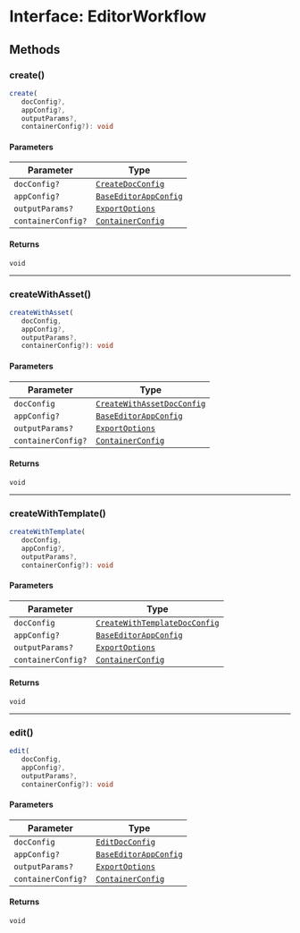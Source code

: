 # Interface: EditorWorkflow

## Methods

### create()

```ts
create(
   docConfig?, 
   appConfig?, 
   outputParams?, 
   containerConfig?): void
```

#### Parameters

| Parameter          | Type                                                                                                                 |
| ------------------ | -------------------------------------------------------------------------------------------------------------------- |
| `docConfig?`       | [`CreateDocConfig`](../../../../../../shared/src/types/editor/DocConfig.types/interfaces/create-doc-config/index.md)         |
| `appConfig?`       | [`BaseEditorAppConfig`](../../../../../../shared/src/types/editor/AppConfig.types/interfaces/base-editor-app-config/index.md) |
| `outputParams?`    | [`ExportOptions`](../../../../../../shared/src/types/ExportConfig.types/type-aliases/export-options/index.md)               |
| `containerConfig?` | [`ContainerConfig`](../../../../../../shared/src/types/ContainerConfig.types/type-aliases/container-config/index.md)        |

#### Returns

`void`

<hr />

### createWithAsset()

```ts
createWithAsset(
   docConfig, 
   appConfig?, 
   outputParams?, 
   containerConfig?): void
```

#### Parameters

| Parameter          | Type                                                                                                                           |
| ------------------ | ------------------------------------------------------------------------------------------------------------------------------ |
| `docConfig`        | [`CreateWithAssetDocConfig`](../../../../../../shared/src/types/editor/DocConfig.types/interfaces/create-with-asset-doc-config/index.md) |
| `appConfig?`       | [`BaseEditorAppConfig`](../../../../../../shared/src/types/editor/AppConfig.types/interfaces/base-editor-app-config/index.md)           |
| `outputParams?`    | [`ExportOptions`](../../../../../../shared/src/types/ExportConfig.types/type-aliases/export-options/index.md)                         |
| `containerConfig?` | [`ContainerConfig`](../../../../../../shared/src/types/ContainerConfig.types/type-aliases/container-config/index.md)                  |

#### Returns

`void`

<hr />

### createWithTemplate()

```ts
createWithTemplate(
   docConfig, 
   appConfig?, 
   outputParams?, 
   containerConfig?): void
```

#### Parameters

| Parameter          | Type                                                                                                                                 |
| ------------------ | ------------------------------------------------------------------------------------------------------------------------------------ |
| `docConfig`        | [`CreateWithTemplateDocConfig`](../../../../../../shared/src/types/editor/DocConfig.types/interfaces/create-with-template-doc-config/index.md) |
| `appConfig?`       | [`BaseEditorAppConfig`](../../../../../../shared/src/types/editor/AppConfig.types/interfaces/base-editor-app-config/index.md)                 |
| `outputParams?`    | [`ExportOptions`](../../../../../../shared/src/types/ExportConfig.types/type-aliases/export-options/index.md)                               |
| `containerConfig?` | [`ContainerConfig`](../../../../../../shared/src/types/ContainerConfig.types/type-aliases/container-config/index.md)                        |

#### Returns

`void`

<hr />

### edit()

```ts
edit(
   docConfig, 
   appConfig?, 
   outputParams?, 
   containerConfig?): void
```

#### Parameters

| Parameter          | Type                                                                                                                 |
| ------------------ | -------------------------------------------------------------------------------------------------------------------- |
| `docConfig`        | [`EditDocConfig`](../../../../../../shared/src/types/editor/DocConfig.types/interfaces/edit-doc-config/index.md)             |
| `appConfig?`       | [`BaseEditorAppConfig`](../../../../../../shared/src/types/editor/AppConfig.types/interfaces/base-editor-app-config/index.md) |
| `outputParams?`    | [`ExportOptions`](../../../../../../shared/src/types/ExportConfig.types/type-aliases/export-options/index.md)               |
| `containerConfig?` | [`ContainerConfig`](../../../../../../shared/src/types/ContainerConfig.types/type-aliases/container-config/index.md)        |

#### Returns

`void`
